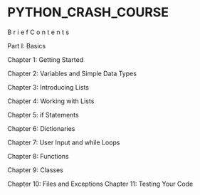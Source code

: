 # PYTHON_CRASH_COURSE

B r i e f C o n t e n t s

Part I: Basics

Chapter 1: Getting Started

Chapter 2: Variables and Simple Data Types

Chapter 3: Introducing Lists

Chapter 4: Working with Lists

Chapter 5: if Statements

Chapter 6: Dictionaries 

Chapter 7: User Input and while Loops

Chapter 8: Functions

Chapter 9: Classes

Chapter 10: Files and Exceptions Chapter 11: Testing Your Code
